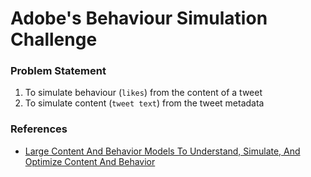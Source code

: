 # Adobe's Behaviour Simulation Challenge

### Problem Statement

1. To simulate behaviour (`likes`) from the content of a tweet
2. To simulate content (`tweet text`) from the tweet metadata

### References

- [Large Content And Behavior Models To Understand, Simulate, And Optimize Content And Behavior](https://arxiv.org/abs/2309.00359)
